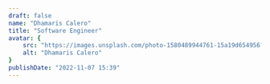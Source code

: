```yaml
---
draft: false
name: "Dhamaris Calero"
title: "Software Engineer"
avatar: {
    src: "https://images.unsplash.com/photo-1580489944761-15a19d654956?&fit=crop&w=280",
    alt: "Dhamaris Calero"
}
publishDate: "2022-11-07 15:39"
---
```


